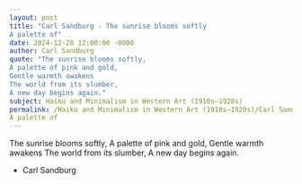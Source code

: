 ```yaml
---
layout: post
title: "Carl Sandburg - The sunrise blooms softly
A palette of"
date: 2024-12-28 12:00:00 -0000
author: Carl Sandburg
quote: "The sunrise blooms softly,
A palette of pink and gold,
Gentle warmth awakens
The world from its slumber,
A new day begins again."
subject: Haiku and Minimalism in Western Art (1910s–1920s)
permalink: /Haiku and Minimalism in Western Art (1910s–1920s)/Carl Sandburg/Carl Sandburg - The sunrise blooms softly
A palette of
---
```


The sunrise blooms softly,
A palette of pink and gold,
Gentle warmth awakens
The world from its slumber,
A new day begins again.

- Carl Sandburg
